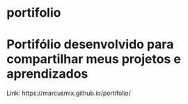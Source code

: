 # portifolio
<h1> Portifólio desenvolvido para compartilhar 
meus projetos e aprendizados </h1>
Link: https://marcusmix.github.io/portifolio/
